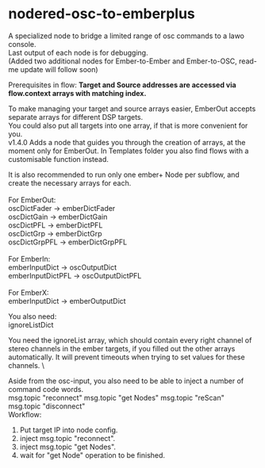 # nodered-osc-to-emberplus
A specialized node to bridge a limited range of osc commands to a lawo console.\
Last output of each node is for debugging. \
(Added two additional nodes for Ember-to-Ember and Ember-to-OSC, read-me update will follow soon)

Prerequisites in flow:
**Target and Source addresses are accessed via flow.context arrays with matching index.**

To make managing your target and source arrays easier, EmberOut accepts separate arrays for different DSP targets. \
You could also put all targets into one array, if that is more convenient for you. \
v1.4.0 Adds a node that guides you through the creation of arrays, at the moment only for EmberOut. In Templates folder you also find flows with a customisable function instead. 

It is also recommended to run only one ember+ Node per subflow, and create the necessary arrays for each. \
\
For EmberOut: \
oscDictFader -> emberDictFader  \
oscDictGain ->  emberDictGain   \
oscDictPFL -> emberDictPFL   \
oscDictGrp ->  emberDictGrp  \
oscDictGrpPFL -> emberDictGrpPFL  \
\
For EmberIn: \
emberInputDict   -> oscOutputDict \
emberInputDictPFL -> oscOutputDictPFL \
\
For EmberX: \
emberInputDict -> emberOutputDict 


You also need: \
ignoreListDict 

You need the ignoreList array, which should contain every right channel of stereo channels in the ember targets, if you filled out the other arrays automatically. It will prevent timeouts when trying to set values for these channels. \

Aside from the osc-input, you also need to be able to inject a number of command code words. \
msg.topic "reconnect" 
msg.topic "get Nodes" 
msg.topic "reScan" 
msg.topic "disconnect" 
\
Workflow: 

1. Put target IP into node config. 
2. inject msg.topic "reconnect". 
3. inject msg.topic "get Nodes". 
4. wait for "get Node" operation to be finished. 
